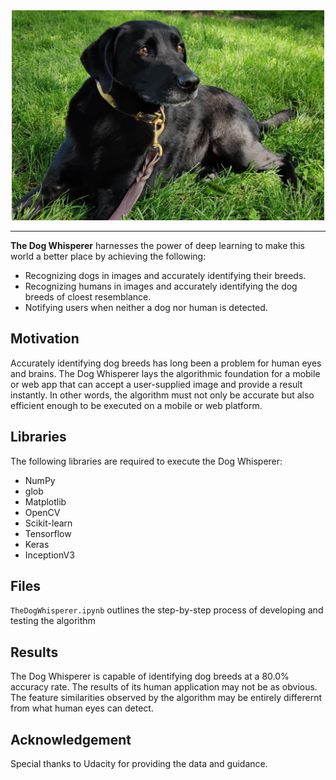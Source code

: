 <div align="center">
  <a href="https://medium.com/@wwesley294/the-dog-whisperer-fbe4c6ab141b"><img width="500px" height="auto" src="doc/cover.jpg"></a>
</div>

---

**The Dog Whisperer** harnesses the power of deep learning to make this world a better place by achieving the following:

- Recognizing dogs in images and accurately identifying their breeds.
- Recognizing humans in images and accurately identifying the dog breeds of cloest resemblance.
- Notifying users when neither a dog nor human is detected.


## Motivation

Accurately identifying dog breeds has long been a problem for human eyes and brains. The Dog Whisperer lays the algorithmic foundation for a mobile or web app that can accept a user-supplied image and provide a result instantly. In other words, the algorithm must not only be accurate but also efficient enough to be executed on a mobile or web platform.

## Libraries

The following libraries are required to execute the Dog Whisperer:

- NumPy
- glob
- Matplotlib
- OpenCV
- Scikit-learn
- Tensorflow
- Keras
- InceptionV3


## Files

`TheDogWhisperer.ipynb` outlines the step-by-step process of developing and testing the algorithm

## Results

The Dog Whisperer is capable of identifying dog breeds at a 80.0% accuracy rate. The results of its human application may not be as obvious. The feature similarities observed by the algorithm may be entirely differernt from what human eyes can detect.

## Acknowledgement

Special thanks to Udacity for providing the data and guidance.
